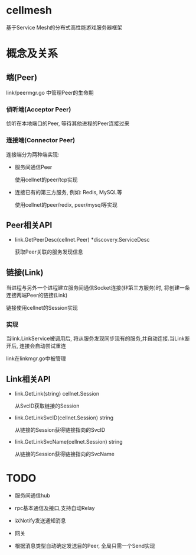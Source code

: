 # cellmesh
基于Service Mesh的分布式高性能游戏服务器框架

# 概念及关系

## 端(Peer)
link/peermgr.go 中管理Peer的生命期

### 侦听端(Acceptor Peer)
侦听在本地端口的Peer, 等待其他进程的Peer连接过来

### 连接端(Connector Peer)
连接端分为两种端实现:

* 服务间通信Peer

    使用cellnet的peer/tcp实现
 
* 连接已有的第三方服务, 例如: Redis, MySQL等

    使用cellnet的peer/redix, peer/mysql等实现
    
## Peer相关API

* link.GetPeerDesc(cellnet.Peer) *discovery.ServiceDesc

    获取Peer关联的服务发现信息

## 链接(Link)
当进程与另外一个进程建立服务间通信Socket连接(非第三方服务)时, 将创建一条连接两端Peer的链接(Link)

链接使用cellnet的Session实现

### 实现

当link.LinkService被调用后, 将从服务发现同步现有的服务,并自动连接.当Link断开后, 连接会自动尝试重连

link在linkmgr.go中被管理

## Link相关API

* link.GetLink(string) cellnet.Session

    从SvcID获取链接的Session

* link.GetLinkSvcID(cellnet.Session) string

    从链接的Session获得链接指向的SvcID

* link.GetLinkSvcName(cellnet.Session) string

    从链接的Session获得链接指向的SvcName

# TODO

- 服务间通信hub

- rpc基本通信及接口,支持自动Relay

- 以Notify发送通知消息

- 网关

- 根据消息类型自动确定发送目的Peer, 全局只需一个Send实现


